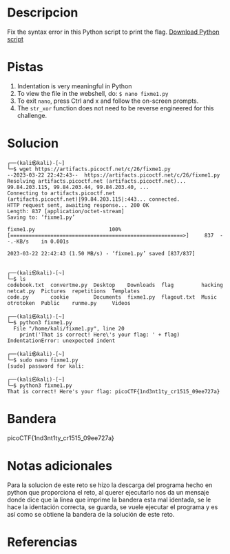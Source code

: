 # Descripcion
Fix the syntax error in this Python script to print the flag. [Download Python script](https://artifacts.picoctf.net/c/26/fixme1.py)

# Pistas
1. Indentation is very meaningful in Python
2. To view the file in the webshell, do: `$ nano fixme1.py`
3. To exit `nano`, press Ctrl and x and follow the on-screen prompts.
4. The `str_xor` function does not need to be reverse engineered for this challenge.

# Solucion
```
┌──(kali㉿kali)-[~]
└─$ wget https://artifacts.picoctf.net/c/26/fixme1.py
--2023-03-22 22:42:43--  https://artifacts.picoctf.net/c/26/fixme1.py
Resolving artifacts.picoctf.net (artifacts.picoctf.net)... 99.84.203.115, 99.84.203.44, 99.84.203.40, ...
Connecting to artifacts.picoctf.net (artifacts.picoctf.net)|99.84.203.115|:443... connected.
HTTP request sent, awaiting response... 200 OK
Length: 837 [application/octet-stream]
Saving to: ‘fixme1.py’

fixme1.py                        100%[========================================================>]     837  --.-KB/s    in 0.001s  

2023-03-22 22:42:43 (1.50 MB/s) - ‘fixme1.py’ saved [837/837]

                                                                                                                                  
┌──(kali㉿kali)-[~]
└─$ ls
codebook.txt  convertme.py  Desktop    Downloads  flag         hacking  netcat.py  Pictures  repetitions  Templates
code.py       cookie        Documents  fixme1.py  flagout.txt  Music    otrotoken  Public    runme.py     Videos
                                                                                                                                  
┌──(kali㉿kali)-[~]
└─$ python3 fixme1.py 
  File "/home/kali/fixme1.py", line 20
    print('That is correct! Here\'s your flag: ' + flag)
IndentationError: unexpected indent
                                                                                                                                  
┌──(kali㉿kali)-[~]
└─$ sudo nano fixme1.py     
[sudo] password for kali: 
                                                                                                                                  
┌──(kali㉿kali)-[~]
└─$ python3 fixme1.py  
That is correct! Here's your flag: picoCTF{1nd3nt1ty_cr1515_09ee727a}

```

# Bandera
picoCTF{1nd3nt1ty_cr1515_09ee727a}

# Notas adicionales
Para la solucion de este reto se hizo la descarga del programa hecho en python que proporciona el reto, al querer ejecutarlo nos  da un mensaje donde dice que la linea que imprime la bandera esta mal identada, se le hace la identación correcta, se guarda, se vuele ejecutar el programa y es así como se obtiene la bandera de la solución de este reto.

# Referencias
